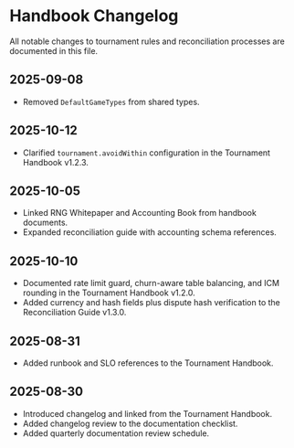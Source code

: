 # Handbook Changelog

All notable changes to tournament rules and reconciliation processes are documented in this file.

## 2025-09-08
- Removed `DefaultGameTypes` from shared types.

## 2025-10-12
- Clarified `tournament.avoidWithin` configuration in the Tournament Handbook v1.2.3.

## 2025-10-05
- Linked RNG Whitepaper and Accounting Book from handbook documents.
- Expanded reconciliation guide with accounting schema references.

## 2025-10-10
- Documented rate limit guard, churn-aware table balancing, and ICM rounding in the Tournament Handbook v1.2.0.
- Added currency and hash fields plus dispute hash verification to the Reconciliation Guide v1.3.0.

## 2025-08-31
- Added runbook and SLO references to the Tournament Handbook.

## 2025-08-30
- Introduced changelog and linked from the Tournament Handbook.
- Added changelog review to the documentation checklist.
- Added quarterly documentation review schedule.
